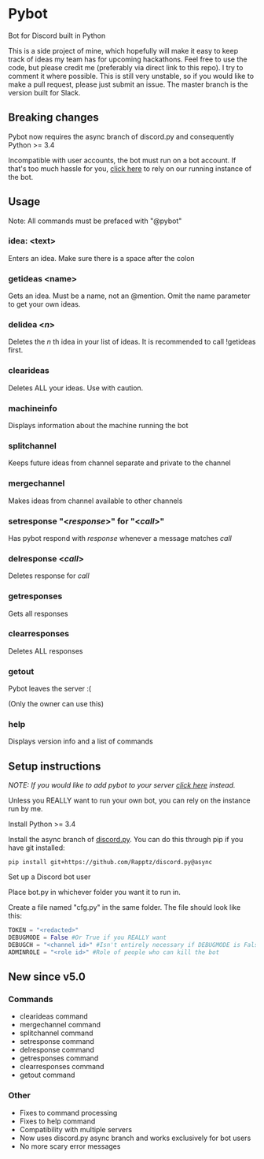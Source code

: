 # Pybot
Bot for Discord built in Python

This is a side project of mine, which hopefully will make it easy to keep track of ideas my team has for upcoming hackathons.
Feel free to use the code, but please credit me (preferably via direct link to this repo). I try to comment it where possible.
This is still very unstable, so if you would like to make a pull request, please just submit an issue. The master branch is the version built for Slack.

## Breaking changes
Pybot now requires the async branch of discord.py and consequently Python >= 3.4

Incompatible with user accounts, the bot must run on a bot account.
If that's too much hassle for you, [click here](http://bit.ly/getpybot) to rely on our running instance of the bot.

## Usage
Note: All commands must be prefaced with "@pybot"

### idea: \<text\>

Enters an idea. Make sure there is a space after the colon

### getideas \<name\>

Gets an idea. Must be a name, not an @mention. Omit the name parameter to get your own ideas.


### delidea \<*n*\>

Deletes the *n* th idea in your list of ideas. It is recommended to call !getideas first.

### clearideas

Deletes ALL your ideas. Use with caution.

### machineinfo

Displays information about the machine running the bot

### splitchannel

Keeps future ideas from channel separate and private to the channel

### mergechannel

Makes ideas from channel available to other channels

### setresponse "\<*response*\>" for "\<*call*\>"

Has pybot respond with *response* whenever a message matches *call*

### delresponse \<*call*\>

Deletes response for *call*

### getresponses

Gets all responses

### clearresponses

Deletes ALL responses

### getout

Pybot leaves the server :(

(Only the owner can use this)

### help

Displays version info and a list of commands

## Setup instructions

*NOTE: If you would like to add pybot to your server [click here](http://bit.ly/addpybot) instead.*

Unless you REALLY want to run your own bot, you can rely on the instance run by me.

Install Python >= 3.4

Install the async branch of [discord.py](https://github.com/Rapptz/discord.py/tree/async). You can do this through pip if you have git installed:
```
pip install git+https://github.com/Rapptz/discord.py@async
```
Set up a Discord bot user

Place bot.py in whichever folder you want it to run in.

Create a file named "cfg.py" in the same folder. The file should look like this:

```Python
TOKEN = "<redacted>"
DEBUGMODE = False #Or True if you REALLY want
DEBUGCH = "<channel id>" #Isn't entirely necessary if DEBUGMODE is False
ADMINROLE = "<role id>" #Role of people who can kill the bot
```

## New since v5.0

### Commands

* clearideas command
* mergechannel command
* splitchannel command
* setresponse command
* delresponse command
* getresponses command
* clearresponses command
* getout command

### Other

* Fixes to command processing
* Fixes to help command
* Compatibility with multiple servers
* Now uses discord.py async branch and works exclusively for bot users
* No more scary error messages
